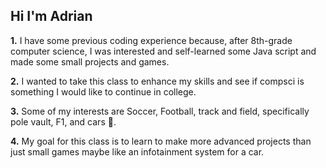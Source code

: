 ## Hi I'm Adrian
**1.** I have some previous coding experience because, after 8th-grade computer science, I was interested and self-learned some Java script and made some small projects and games.

**2.** I wanted to take this class to enhance my skills and see if compsci is something I would like to continue in college.

**3.** Some of my interests are Soccer, Football, track and field, specifically pole vault, F1, and cars :car:.

**4.** My goal for this class is to learn to make more advanced projects than just small games maybe like an infotainment system for a car.
<!--

